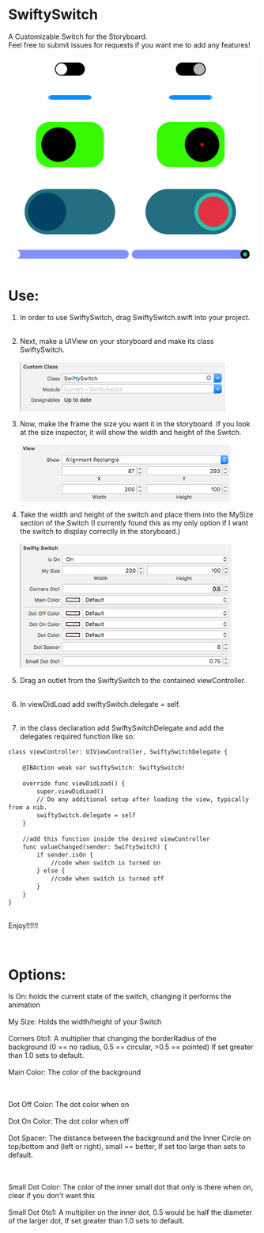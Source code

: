 # SwiftySwitch
A Customizable Switch for the Storyboard.<br>
Feel free to submit issues for requests if you want me to add any features!<br><br>
![Screenshot](https://github.com/Sethmr/SwiftySwitch/blob/master/SwiftySwitch/SwiftySwitches.png)<br>
# Use:<br>
1. In order to use SwiftySwitch, drag SwiftySwitch.swift into your project.<br><br>

2. Next, make a UIView on your storyboard and make its class SwiftySwitch.<br><br>
![Screenshot](https://github.com/Sethmr/SwiftySwitch/blob/master/SwiftySwitch/UIViewSetup.png)<br>

3. Now, make the frame the size you want it in the storyboard. If you look at the size inspector, it will show the width and height of the Switch.<br><br>
![Screenshot](https://github.com/Sethmr/SwiftySwitch/blob/master/SwiftySwitch/Frame.png)<br>

4. Take the width and height of the switch and place them into the MySize section of the Switch (I currently found this as my only option if I want the switch to display correctly in the storyboard.)<br><br>
![Screenshot](https://github.com/Sethmr/SwiftySwitch/blob/master/SwiftySwitch/SwiftySwitchOptions.png)<br>

5. Drag an outlet from the SwiftySwitch to the contained viewController.<br><br>

6. In viewDidLoad add swiftySwitch.delegate = self.<br><br>

7. in the class declaration add SwiftySwitchDelegate and add the delegates required function like so:
```objc
class viewController: UIViewController, SwiftySwitchDelegate {

    @IBAction weak var swiftySwitch: SwiftySwitch!

    override func viewDidLoad() {
        super.viewDidLoad()
        // Do any additional setup after loading the view, typically from a nib.
        swiftySwitch.delegate = self
    }
    
    //add this function inside the desired viewController
    func valueChanged(sender: SwiftySwitch) {
        if sender.isOn {
            //code when switch is turned on
        } else {
            //code when switch is turned off
        }
    }
}
```
<br>
Enjoy!!!!!!<br><br><br>




# Options:<br>

Is On: holds the current state of the switch, changing it performs the animation<br><br>
My Size: Holds the width/height of your Switch<br><br>
Corners 0to1: A multiplier that changing the borderRadius of the background (0 == no radius, 0.5 == circular, >0.5 == pointed) If set greater than 1.0 sets to default.<br><br>
Main Color: The color of the background<br><br><br>

Dot Off Color: The dot color when on<br><br>
Dot On Color: The dot color when off<br><br>
Dot Spacer: The distance between the background and the Inner Circle on top/bottom and (left or right), small == better, If set too large than sets to default.<br><br><br>

Small Dot Color: The color of the inner small dot that only is there when on, clear if you don't want this<br><br>
Small Dot 0to1: A multiplier on the inner dot, 0.5 would be half the diameter of the larger dot, If set greater than 1.0 sets to default.

